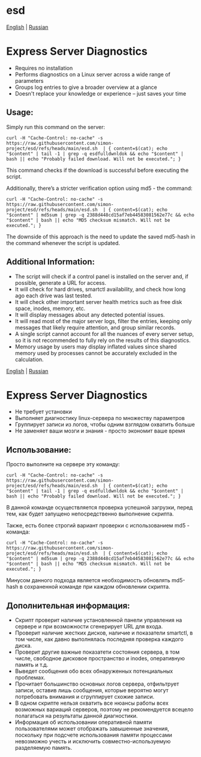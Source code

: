 # esd

[English](#Eng) | [Russian](#Ru)<a id=Eng></a>
# Express Server Diagnostics

* Requires no installation
* Performs diagnostics on a Linux server across a wide range of parameters
* Groups log entries to give a broader overview at a glance
* Doesn't replace your knowledge or experience – just saves your time

## Usage:

Simply run this command on the server:

```
curl -H "Cache-Control: no-cache" -s https://raw.githubusercontent.com/simon-project/esd/refs/heads/main/esd.sh  | { content=$(cat); echo "$content" | tail -1 | grep -q esdfulldwnldok && echo "$content" | bash || echo "Probably failed download. Will not be executed."; }
```

This command checks if the download is successful before executing the script.

Additionally, there’s a stricter verification option using md5 - the command:

```
curl -H "Cache-Control: no-cache" -s https://raw.githubusercontent.com/simon-project/esd/refs/heads/main/esd.sh  | { content=$(cat); echo "$content" | md5sum | grep -q 2388d448cd15af7eb44583081562e77c && echo "$content" | bash || echo "MD5 checksum mismatch. Will not be executed."; }
```
The downside of this approach is the need to update the saved md5-hash in the command whenever the script is updated.

## Additional Information:

* The script will check if a control panel is installed on the server and, if possible, generate a URL for access.
* It will check for hard drives, smartctl availability, and check how long ago each drive was last tested.
* It will check other important server health metrics such as free disk space, inodes, memory, etc.
* It will display messages about any detected potential issues.
* It will read most of the major server logs, filter the entries, keeping only messages that likely require attention, and group similar records.
* A single script cannot account for all the nuances of every server setup, so it is not recommended to fully rely on the results of this diagnostics.
* Memory usage by users may display inflated values since shared memory used by processes cannot be accurately excluded in the calculation.

[English](#Eng) | [Russian](#Ru)<a id=Ru></a>
# Express Server Diagnostics

* Не требует установки
* Выполняет диагностику linux-сервера по множеству параметров
* Группирует записи из логов, чтобы одним взглядом охватить больше
* Не заменяет ваши мозги и знания - просто экономит ваше время

## Использование:

Просто выполните на сервере эту команду:

```
curl -H "Cache-Control: no-cache" -s https://raw.githubusercontent.com/simon-project/esd/refs/heads/main/esd.sh  | { content=$(cat); echo "$content" | tail -1 | grep -q esdfulldwnldok && echo "$content" | bash || echo "Probably failed download. Will not be executed."; }
```

В данной команде осуществляется проверка успешной загрузки, перед тем, как будет запущено непосредственно выполнение скрипта.

Также, есть более строгий вариант проверки с использованием md5 - команда:

```
curl -H "Cache-Control: no-cache" -s https://raw.githubusercontent.com/simon-project/esd/refs/heads/main/esd.sh  | { content=$(cat); echo "$content" | md5sum | grep -q 2388d448cd15af7eb44583081562e77c && echo "$content" | bash || echo "MD5 checksum mismatch. Will not be executed."; }
```

Минусом данного подхода является необходимость обновлять md5-hash в сохраненной команде при каждом обновлении скрипта.

## Дополнительная информация:

* Скрипт проверит наличие установленной панели управления на сервере и при возможности сгенерирует URL для входа.
* Проверит наличие жестких дисков, наличие и показатели smartctl, в том числе, как давно выполнялась последняя проверка каждого диска.
* Проверит другие важные показатети состояния сервера, в том числе, свободное дисковое пространство и inodes, оперативную память и т.д.
* Выведет сообщения обо всех обнаруженных потенциальных проблемах.
* Прочитает большинство основных логов сервера, отфильтрует записи, оставив лишь сообщения, которые вероятно могут потребовать внимания и сгруппирует схожие записи.
* В одном скрипте нельзя охватить все нюансы работы всех возможных вариаций серверов, поэтому не рекомендуется всецело полагаться на результаты данной диагностики.
* Информация об использовании оперативной памяти пользователями может отображать завышенные значения, поскольку при подсчете использования памяти процессами невозможно учесть и исключить совместно-используемую разделяемую память.
